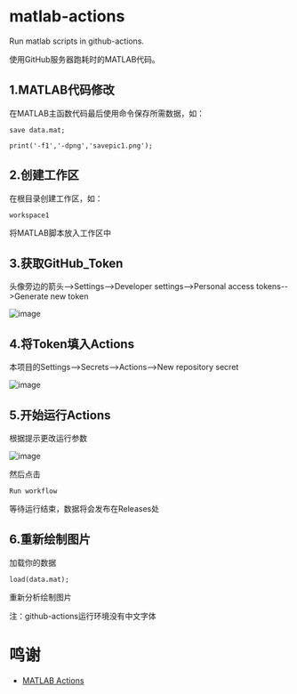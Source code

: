 # matlab-actions
Run matlab scripts in github-actions.

使用GitHub服务器跑耗时的MATLAB代码。

## 1.MATLAB代码修改
在MATLAB主函数代码最后使用命令保存所需数据，如：

    save data.mat;

    print('-f1','-dpng','savepic1.png'); 
## 2.创建工作区
在根目录创建工作区，如：

    workspace1

将MATLAB脚本放入工作区中

## 3.获取GitHub_Token
头像旁边的箭头-->Settings-->Developer settings-->Personal access tokens-->Generate new token

![image](https://user-images.githubusercontent.com/63141816/169046576-673bf3e9-3427-4096-a43e-d23917286188.png)

## 4.将Token填入Actions
本项目的Settings-->Secrets-->Actions-->New repository secret

![image](https://user-images.githubusercontent.com/63141816/169047991-cc90d5bd-2c66-45ce-9898-aba1acfc92a9.png)

## 5.开始运行Actions
根据提示更改运行参数

![image](https://user-images.githubusercontent.com/63141816/169052140-4cdcd486-19a2-4e55-9335-2a2f3d206d2a.png)

然后点击

    Run workflow

等待运行结束，数据将会发布在Releases处

## 6.重新绘制图片
加载你的数据

    load(data.mat);
    
重新分析绘制图片

注：github-actions运行环境没有中文字体

# 鸣谢
* [MATLAB Actions](https://github.com/matlab-actions)

